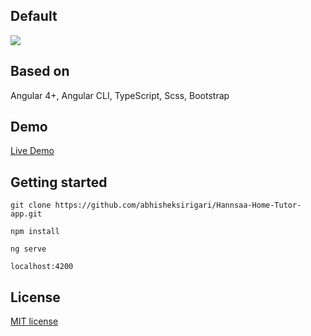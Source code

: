 
Default
---
![](https://raw.githubusercontent.com/bknds/ng-pi-admin/master/default.png)


## Based on
Angular 4+, Angular CLI, TypeScript, Scss, Bootstrap

## Demo

[Live Demo](http://13.232.96.211/admin/pages/dashboard)

## Getting started
```
git clone https://github.com/abhisheksirigari/Hannsaa-Home-Tutor-app.git

npm install

ng serve 

localhost:4200
```

## License
[MIT license](LICENSE)
